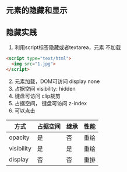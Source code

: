 ## 元素的隐藏和显示

## 隐藏实践

1. 利用script标签隐藏或者textarea，元素 不加载
```html
<script type="text/html">
  <img src="1.jpg">
</script>
```
2. 元素加载，DOM可访问 display none
3. 占据空间 visibility: hidden
4. 键盘可访问 clip裁剪
5. 占据空间， 键盘可访问 z-index
6. 可以点击 

|  方式   | 占据空间  | 继承  |  性能  | 
|  ----  | ----  | ----  | ----  |
| opacity  | 是 | 否 |重绘 |
| visibility  | 是 | 是 |重绘 |
| display  | 否 | 否 |重排 |
